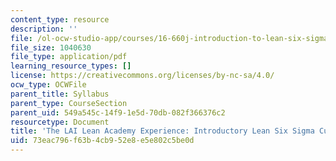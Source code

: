 ```yaml
---
content_type: resource
description: ''
file: /ol-ocw-studio-app/courses/16-660j-introduction-to-lean-six-sigma-methods-january-iap-2012/73eac796f63b4cb952e8e5e802c5be0d_MIT16_660JIAP12_ISERC2013.pdf
file_size: 1040630
file_type: application/pdf
learning_resource_types: []
license: https://creativecommons.org/licenses/by-nc-sa/4.0/
ocw_type: OCWFile
parent_title: Syllabus
parent_type: CourseSection
parent_uid: 549a545c-14f9-1e5d-70db-082f366376c2
resourcetype: Document
title: 'The LAI Lean Academy Experience: Introductory Lean Six Sigma Curriculum'
uid: 73eac796-f63b-4cb9-52e8-e5e802c5be0d
---
```

